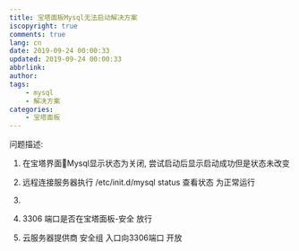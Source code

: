 ```yaml
---
title: 宝塔面板Mysql无法启动解决方案
iscopyright: true
comments: true
lang: cn
date: 2019-09-24 00:00:33
updated: 2019-09-24 00:00:33
abbrlink:
author:
tags:
    - mysql
    - 解决方案
categories:
    - 宝塔面板
---
```


问题描述:

1. 在宝塔界面Mysql显示状态为关闭, 尝试启动后显示启动成功但是状态未改变
2. 远程连接服务器执行 /etc/init.d/mysql status 查看状态 为正常运行
3. 




1. 3306 端口是否在宝塔面板-安全 放行
2. 云服务器提供商 安全组 入口向3306端口 开放
